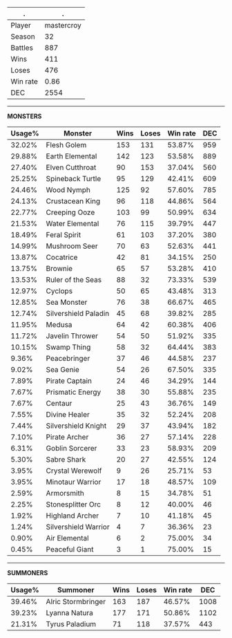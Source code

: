 .|.
|-|-
Player|mastercroy
Season|32
Battles|887
Wins|411
Loses|476
Win rate|0.86
DEC|2554

---
**MONSTERS**

Usage%|Monster|Wins|Loses|Win rate|DEC|
-|-|-|-|-|-|
32.02%|Flesh Golem|153|131|53.87%|959|
29.88%|Earth Elemental|142|123|53.58%|889|
27.40%|Elven Cutthroat|90|153|37.04%|560|
25.25%|Spineback Turtle|95|129|42.41%|609|
24.46%|Wood Nymph|125|92|57.60%|785|
24.13%|Crustacean King|96|118|44.86%|564|
22.77%|Creeping Ooze|103|99|50.99%|634|
21.53%|Water Elemental|76|115|39.79%|447|
18.49%|Feral Spirit|61|103|37.20%|380|
14.99%|Mushroom Seer|70|63|52.63%|441|
13.87%|Cocatrice|42|81|34.15%|250|
13.75%|Brownie|65|57|53.28%|410|
13.53%|Ruler of the Seas|88|32|73.33%|539|
12.97%|Cyclops|50|65|43.48%|313|
12.85%|Sea Monster|76|38|66.67%|465|
12.74%|Silvershield Paladin|45|68|39.82%|285|
11.95%|Medusa|64|42|60.38%|406|
11.72%|Javelin Thrower|54|50|51.92%|335|
10.15%|Swamp Thing|58|32|64.44%|383|
9.36%|Peacebringer|37|46|44.58%|237|
9.02%|Sea Genie|54|26|67.50%|335|
7.89%|Pirate Captain|24|46|34.29%|144|
7.67%|Prismatic Energy|38|30|55.88%|235|
7.67%|Centaur|25|43|36.76%|149|
7.55%|Divine Healer|35|32|52.24%|208|
7.44%|Silvershield Knight|29|37|43.94%|182|
7.10%|Pirate Archer|36|27|57.14%|228|
6.31%|Goblin Sorcerer|33|23|58.93%|209|
5.30%|Sabre Shark|20|27|42.55%|124|
3.95%|Crystal Werewolf|9|26|25.71%|53|
3.95%|Minotaur Warrior|17|18|48.57%|109|
2.59%|Armorsmith|8|15|34.78%|51|
2.25%|Stonesplitter Orc|8|12|40.00%|46|
1.92%|Highland Archer|7|10|41.18%|45|
1.24%|Silvershield Warrior|4|7|36.36%|23|
0.90%|Air Elemental|6|2|75.00%|34|
0.45%|Peaceful Giant|3|1|75.00%|15|

---
**SUMMONERS**

Usage%|Summoner|Wins|Loses|Win rate|DEC|
-|-|-|-|-|-|
39.46%|Alric Stormbringer|163|187|46.57%|1008|
39.23%|Lyanna Natura|177|171|50.86%|1102|
21.31%|Tyrus Paladium|71|118|37.57%|443|
